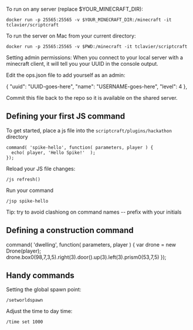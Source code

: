 
To run on any server (replace $YOUR_MINECRAFT_DIR):

    docker run -p 25565:25565 -v $YOUR_MINECRAFT_DIR:/minecraft -it tclavier/scriptcraft

To run the server on Mac from your current directory:

    docker run -p 25565:25565 -v $PWD:/minecraft -it tclavier/scriptcraft


Setting admin permissions:
When you connect to your local server with a minecraft client, it will tell you your UUID in the console output.

Edit the ops.json file to add yourself as an admin:

{
    "uuid": "UUID-goes-here",
    "name": "USERNAME-goes-here",
    "level": 4
  },

Commit this file back to the repo so it is available on the shared server.


Defining your first JS command
------------------------------

To get started, place a js file into the `scriptcraft/plugins/hackathon` directory

```
command( 'spike-hello', function( parameters, player ) {
  echo( player, 'Hello Spike!'  );
});
```

Reload your JS file changes: 

```
/js refresh()
```

Run your command

```
/jsp spike-hello
```

Tip: try to avoid clashiong on command names -- prefix with your initials

Defining a construction command
-------------------------------
command( 'dwelling', function( parameters, player ) {
    var drone = new Drone(player);
    drone.box0(98,7,3,5).right(3).door().up(3).left(3).prism0(53,7,5)
});


Handy commands
--------------

Setting the global spawn point:

    /setworldspawn

Adjust the time to day time:

    /time set 1000